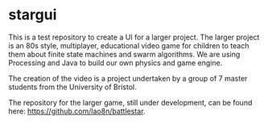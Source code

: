 # stargui

This is a test repository to create a UI for a larger project. The larger project is an 80s style, multiplayer, educational video game for children to teach them about finite state machines and swarm algorithms. We are using Processing and Java to build our own physics and game engine.

The creation of the video is a project undertaken by a group of 7 master students from the University of Bristol. 

The repository for the larger game, still under development, can be found here: https://github.com/lao8n/battlestar.

